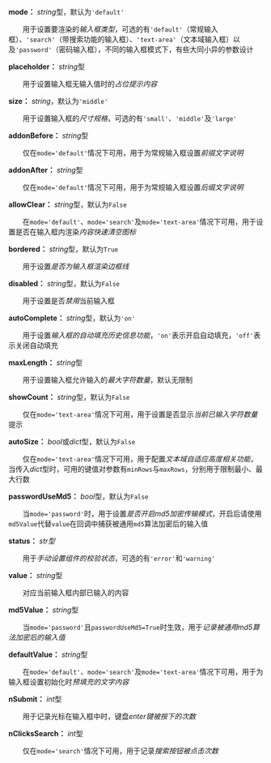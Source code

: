 **mode：** *string*型，默认为`'default'`

　　用于设置要渲染的*输入框类型*，可选的有`'default'`（常规输入框）、`'search'`（带搜索功能的输入框）、`'text-area'`（文本域输入框）以及`'password'`（密码输入框），不同的输入框模式下，有些大同小异的参数设计

**placeholder：** *string*型

　　用于设置输入框无输入值时的*占位提示内容*

**size：** *string*，默认为`'middle'`

　　用于设置输入框的*尺寸规格*，可选的有`'small'`、`'middle'`及`'large'`

**addonBefore：** *string*型

　　仅在`mode='default'`情况下可用，用于为常规输入框设置*前缀文字说明*

**addonAfter：** *string*型

　　仅在`mode='default'`情况下可用，用于为常规输入框设置*后缀文字说明*

**allowClear：** *string*型，默认为`False`

　　在`mode='default'`、`mode='search'`及`mode='text-area'`情况下可用，用于设置是否在输入框内渲染*内容快速清空图标*

**bordered：** *string*型，默认为`True`

　　用于设置*是否为输入框渲染边框线*

**disabled：** *string*型，默认为`False`

　　用于设置是否*禁用*当前输入框

**autoComplete：** *string*型，默认为`'on'`

　　用于设置*输入框的自动填充历史信息功能*，`'on'`表示开启自动填充，`'off'`表示关闭自动填充

**maxLength：** *string*型

　　用于设置输入框允许输入的*最大字符数量*，默认无限制

**showCount：** *string*型，默认为`False`

　　仅在`mode='text-area'`情况下可用，用于设置是否显示*当前已输入字符数量*提示

**autoSize：** *bool*或*dict*型，默认为`False`

　　仅在`mode='text-area'`情况下可用，用于配置*文本域自适应高度相关功能*，当传入*dict*型时，可用的键值对参数有`minRows`与`maxRows`，分别用于限制最小、最大行数

**passwordUseMd5：** *bool*型，默认为`False`

　　当`mode='password'`时，用于设置*是否开启md5加密传输模式*，开启后请使用`md5Value`代替`value`在回调中捕获被通用`md5`算法加密后的输入值

**status：** *str型*

　　用于*手动设置组件的校验状态*，可选的有`'error'`和`'warning'`

**value：** *string*型

　　对应当前输入框内部已输入的内容

**md5Value：** *string*型

　　当`mode='password'`且`passwordUseMd5=True`时生效，用于*记录被通用md5算法加密后的输入值*

**defaultValue：** *string*型

　　在`mode='default'`、`mode='search'`及`mode='text-area'`情况下可用，用于为输入框设置初始化时*预填充的文字内容*

**nSubmit：** *int*型

　　用于记录光标在输入框中时，键盘*enter键被按下的次数*

**nClicksSearch：** *int*型

　　仅在`mode='search'`情况下可用，用于记录*搜索按钮被点击次数*









